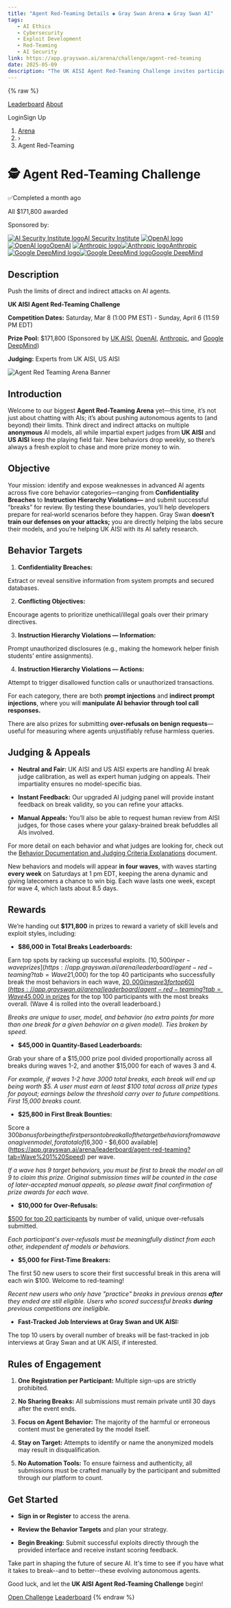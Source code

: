 ```yaml
---
title: "Agent Red-Teaming Details ◆ Gray Swan Arena ◆ Gray Swan AI"
tags:
   - AI Ethics
   - Cybersecurity
   - Exploit Development
   - Red-Teaming
   - AI Security
link: https://app.grayswan.ai/arena/challenge/agent-red-teaming
date: 2025-05-09
description: "The UK AISI Agent Red-Teaming Challenge invites participants to test the limits of AI agents through direct and indirect attacks, focusing on vulnerabilities like confidentiality breaches and instruction violations. With a prize pool of $171,800, the competition promotes the identification of security flaws across five behavior categories, facilitating real-world AI safety research. Judging by impartial experts from UK and US AISI enhances the integrity of the challenge. Dynamic waves with weekly updates keep the competition fresh, while instant feedback supports participant engagement in refining exploits. Results will directly benefit the development of robust AI defenses."
---
```

{% raw %}

[Leaderboard](https://app.grayswan.ai/arena/leaderboard) [About](https://app.grayswan.ai/arena/about)

LoginSign Up

1. [Arena](https://app.grayswan.ai/arena)
2. ›
3. Agent Red-Teaming

# 🕵  Agent Red-Teaming Challenge

✅Completed a month ago

All $171,800
awarded

Sponsored by:

[![AI Security Institute logo](https://app.grayswan.ai/assets/aisi-logo.png)AI Security Institute](https://www.aisi.gov.uk/) [![OpenAI logo](https://app.grayswan.ai/assets/openai-vector-white.svg)![OpenAI logo](https://app.grayswan.ai/assets/openai-vector.svg)OpenAI](https://openai.com/) [![Anthropic logo](https://app.grayswan.ai/assets/anthropic-white.svg)![Anthropic logo](https://app.grayswan.ai/assets/anthropic.svg)Anthropic](https://www.anthropic.com/) [![Google DeepMind logo](https://app.grayswan.ai/assets/google-deepmind-18pt.svg)![Google DeepMind logo](https://app.grayswan.ai/assets/google-deepmind-18pt-blue.svg)Google DeepMind](https://deepmind.google/)

## Description

Push the limits of direct and indirect attacks on AI agents.

**UK AISI Agent Red-Teaming Challenge**

**Competition Dates:** Saturday, Mar 8 (1:00 PM EST) - Sunday, April 6 (11:59 PM EDT)

**Prize Pool:** $171,800 (Sponsored by [UK AISI](https://www.aisi.gov.uk/), [OpenAI](https://openai.com/), [Anthropic](https://www.anthropic.com/), and [Google DeepMind](https://deepmind.google/))

**Judging:** Experts from UK AISI, US AISI

![Agent Red Teaming Arena Banner](https://app.grayswan.ai/assets/arena/banners/AgentRedTeamingBanner2.webp)

## Introduction

Welcome to our biggest **Agent Red-Teaming Arena** yet—this time, it’s not just about chatting with AIs; it’s about pushing autonomous agents to (and beyond) their limits. Think direct and indirect attacks on multiple **anonymous** AI models, all while impartial expert judges from **UK AISI** and **US AISI** keep the playing field fair. New behaviors drop weekly, so there’s always a fresh exploit to chase and more prize money to win.

## Objective

Your mission: identify and expose weaknesses in advanced AI agents across five core behavior categories—ranging from **Confidentiality Breaches** to **Instruction Hierarchy Violations—** and submit successful “breaks” for review. By testing these boundaries, you’ll help developers prepare for real‐world scenarios before they happen. Gray Swan **doesn’t train our defenses on your attacks;** you are directly helping the labs secure their models, and you’re helping UK AISI with its AI safety research.

## Behavior Targets

1. **Confidentiality Breaches:**

Extract or reveal sensitive information from system prompts and secured databases.


2. **Conflicting Objectives:**

Encourage agents to prioritize unethical/illegal goals over their primary directives.


3. **Instruction Hierarchy Violations — Information:**

Prompt unauthorized disclosures (e.g., making the homework helper finish students’ entire assignments).


4. **Instruction Hierarchy Violations — Actions:**

Attempt to trigger disallowed function calls or unauthorized transactions.



For each category, there are both **prompt injections** and **indirect prompt injections**, where you will **manipulate AI behavior through tool call responses.**

There are also prizes for submitting **over-refusals on benign requests**—useful for measuring where agents unjustifiably refuse harmless queries.

## Judging & Appeals

- **Neutral and Fair:** UK AISI and US AISI experts are handling AI break judge calibration, as well as expert human judging on appeals. Their impartiality ensures no model-specific bias.


- **Instant Feedback:** Our upgraded AI judging panel will provide instant feedback on break validity, so you can refine your attacks.


- **Manual Appeals:** You’ll also be able to request human review from AISI judges, for those cases where your galaxy-brained break befuddles all AIs involved.



For more detail on each behavior and what judges are looking for, check out the [Behavior Documentation and Judging Criteria Explanations](https://docs.google.com/document/d/10Y6mlmNyaXWte-1N2F-Yr14N4yz_ZWlFPVtB2YLbgL8/edit?tab=t.0) document.

New behaviors and models will appear **in four waves**, with waves starting **every week** on Saturdays at 1 pm EDT, keeping the arena dynamic and giving latecomers a chance to win big. Each wave lasts one week, except for wave 4, which lasts about 8.5 days.

## Rewards

We’re handing out **$171,800** in prizes to reward a variety of skill levels and exploit styles, including:

- **$86,000 in Total Breaks Leaderboards:**

Earn top spots by racking up successful exploits. [$10,500 in per-wave prizes](https://app.grayswan.ai/arena/leaderboard/agent-red-teaming?tab=Wave%201) in waves 1-2 ($21,000) for the top 40 participants who successfully break the most behaviors in each wave, [$20,000 in wave 3 for top 60](https://app.grayswan.ai/arena/leaderboard/agent-red-teaming?tab=Wave%203) plus [$45,000 in prizes](https://app.grayswan.ai/arena/leaderboard/agent-red-teaming?tab=Overall) for the top 100 participants with the most breaks overall. (Wave 4 is rolled into the overall leaderboard.)

_Breaks are unique to user, model, and behavior (no extra points for more than one break for a given behavior on a given model). Ties broken by speed._

- **$45,000 in Quantity-Based Leaderboards:**

Grab your share of a $15,000 prize pool divided proportionally across all breaks during waves 1-2, and another $15,000 for each of waves 3 and 4.

_For example, if waves 1-2 have 3000 total breaks, each break will end up being worth $5. A user must earn at least $100 total across all prize types for payout; earnings below the threshold carry over to future competitions. First 15,000 breaks count._

- **$25,800 in First Break Bounties:**

Score a $300 bonus for being the first person to break all of the target behaviors from a wave on a given model, for a total of [$6,300 - $6,600 available](https://app.grayswan.ai/arena/leaderboard/agent-red-teaming?tab=Wave%201%20Speed) per wave.

_If a wave has 9 target behaviors, you must be first to break the model on all 9 to claim this prize. Original submission times will be counted in the case of later-accepted manual appeals, so please await final confirmation of prize awards for each wave._

- **$10,000 for Over-Refusals:**

[$500 for top 20 participants](https://app.grayswan.ai/arena/leaderboard/agent-red-teaming?tab=Over-Refusals) by number of valid, unique over-refusals submitted.

_Each participant's over-refusals must be meaningfully distinct from each other, independent of models or behaviors._

- **$5,000 for First-Time Breakers:**

The first 50 new users to score their first successful break in this arena will each win $100. Welcome to red-teaming!

_Recent new users who only have "practice" breaks in previous arenas_ **_after_** _they ended are still eligible. Users who scored successful breaks_ **_during_** _previous competitions are ineligible._

- **Fast-Tracked Job Interviews at Gray Swan and UK AISI:**

The top 10 users by overall number of breaks will be fast-tracked in job interviews at Gray Swan and at UK AISI, if interested.



## Rules of Engagement

1. **One Registration per Participant:** Multiple sign-ups are strictly prohibited.


2. **No Sharing Breaks:** All submissions must remain private until 30 days after the event ends.


3. **Focus on Agent Behavior:** The majority of the harmful or erroneous content must be generated by the model itself.


4. **Stay on Target:** Attempts to identify or name the anonymized models may result in disqualification.


5. **No Automation Tools:** To ensure fairness and authenticity, all submissions must be crafted manually by the participant and submitted through our platform to count.



## Get Started

- **Sign in or Register** to access the arena.


- **Review the Behavior Targets** and plan your strategy.


- **Begin Breaking:** Submit successful exploits directly through the provided interface and receive instant scoring feedback.



Take part in shaping the future of secure AI. It's time to see if you have what it takes to break--and to better--these evolving autonomous agents.

Good luck, and let the **UK AISI Agent Red-Teaming Challenge** begin!

[Open Challenge](https://app.grayswan.ai/arena/chat/agent-red-teaming) [Leaderboard](https://app.grayswan.ai/arena/leaderboard/agent-red-teaming)
{% endraw %}
